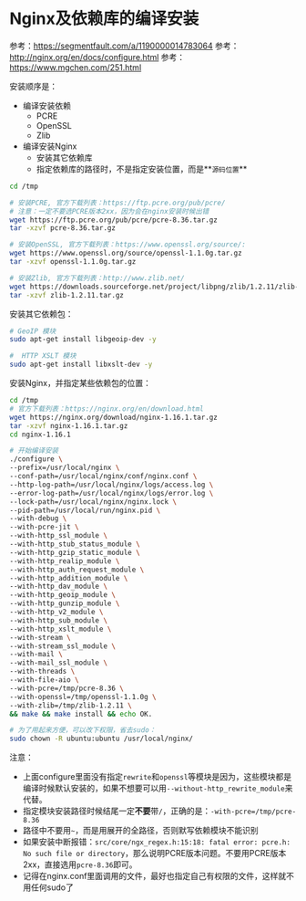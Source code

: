 # Nginx及依赖库的编译安装

参考：https://segmentfault.com/a/1190000014783064
参考：http://nginx.org/en/docs/configure.html
参考：https://www.mgchen.com/251.html

安装顺序是：
- 编译安装依赖
    - PCRE
    - OpenSSL
    - Zlib
- 编译安装Nginx
    - 安装其它依赖库
    - 指定依赖库的路径时，不是指定安装位置，而是**`源码位置`**


```sh
cd /tmp

# 安装PCRE, 官方下载列表：https://ftp.pcre.org/pub/pcre/
# 注意：一定不要选PCRE版本2xx，因为会在nginx安装时候出错
wget https://ftp.pcre.org/pub/pcre/pcre-8.36.tar.gz
tar -xzvf pcre-8.36.tar.gz

# 安装OpenSSL, 官方下载列表：https://www.openssl.org/source/:
wget https://www.openssl.org/source/openssl-1.1.0g.tar.gz
tar -xzvf openssl-1.1.0g.tar.gz

# 安装Zlib, 官方下载列表：http://www.zlib.net/
wget https://downloads.sourceforge.net/project/libpng/zlib/1.2.11/zlib-1.2.11.tar.gz
tar -xzvf zlib-1.2.11.tar.gz
```

安装其它依赖包：
```sh
# GeoIP 模块
sudo apt-get install libgeoip-dev -y

#  HTTP XSLT 模块
sudo apt-get install libxslt-dev -y
```

安装Nginx，并指定某些依赖包的位置：
```sh
cd /tmp
# 官方下载列表：https://nginx.org/en/download.html
wget https://nginx.org/download/nginx-1.16.1.tar.gz
tar -xzvf nginx-1.16.1.tar.gz
cd nginx-1.16.1

# 开始编译安装
./configure \
--prefix=/usr/local/nginx \
--conf-path=/usr/local/nginx/conf/nginx.conf \
--http-log-path=/usr/local/nginx/logs/access.log \
--error-log-path=/usr/local/nginx/logs/error.log \
--lock-path=/usr/local/nginx/nginx.lock \
--pid-path=/usr/local/run/nginx.pid \
--with-debug \
--with-pcre-jit \
--with-http_ssl_module \
--with-http_stub_status_module \
--with-http_gzip_static_module \
--with-http_realip_module \
--with-http_auth_request_module \
--with-http_addition_module \
--with-http_dav_module \
--with-http_geoip_module \
--with-http_gunzip_module \
--with-http_v2_module \
--with-http_sub_module \
--with-http_xslt_module \
--with-stream \
--with-stream_ssl_module \
--with-mail \
--with-mail_ssl_module \
--with-threads \
--with-file-aio \
--with-pcre=/tmp/pcre-8.36 \
--with-openssl=/tmp/openssl-1.1.0g \
--with-zlib=/tmp/zlib-1.2.11 \
&& make && make install && echo OK.

# 为了用起来方便，可以改下权限，省去sudo：
sudo chown -R ubuntu:ubuntu /usr/local/nginx/
```

注意：
- 上面configure里面没有指定`rewrite`和`openssl`等模块是因为，这些模块都是编译时候默认安装的，如果不想要可以用`--without-http_rewrite_module`来代替。
- 指定模块安装路径时候结尾一定**不要**带`/`，正确的是：`-with-pcre=/tmp/pcre-8.36`
- 路径中不要用`~`，而是用展开的全路径，否则默写依赖模块不能识别
- 如果安装中断报错：`src/core/ngx_regex.h:15:18: fatal error: pcre.h: No such file or directory`，那么说明PCRE版本问题。不要用PCRE版本2xx，直接选用`pcre-8.36`即可。
- 记得在nginx.conf里面调用的文件，最好也指定自己有权限的文件，这样就不用任何sudo了

